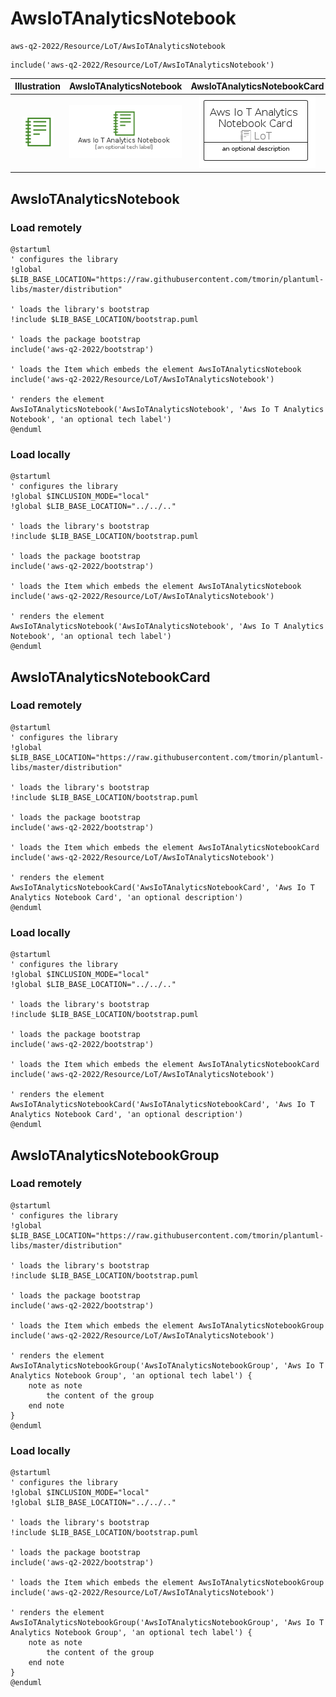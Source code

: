 # AwsIoTAnalyticsNotebook


```text
aws-q2-2022/Resource/LoT/AwsIoTAnalyticsNotebook
```

```text
include('aws-q2-2022/Resource/LoT/AwsIoTAnalyticsNotebook')
```



| Illustration | AwsIoTAnalyticsNotebook | AwsIoTAnalyticsNotebookCard | AwsIoTAnalyticsNotebookGroup |
| :---: | :---: | :---: | :---: |
| ![illustration for Illustration](../../../aws-q2-2022/Resource/LoT/AwsIoTAnalyticsNotebook.png) | ![illustration for AwsIoTAnalyticsNotebook](../../../aws-q2-2022/Resource/LoT/AwsIoTAnalyticsNotebook.Local.png) | ![illustration for AwsIoTAnalyticsNotebookCard](../../../aws-q2-2022/Resource/LoT/AwsIoTAnalyticsNotebookCard.Local.png) | ![illustration for AwsIoTAnalyticsNotebookGroup](../../../aws-q2-2022/Resource/LoT/AwsIoTAnalyticsNotebookGroup.Local.png) |




## AwsIoTAnalyticsNotebook

### Load remotely
```plantuml
@startuml
' configures the library
!global $LIB_BASE_LOCATION="https://raw.githubusercontent.com/tmorin/plantuml-libs/master/distribution"

' loads the library's bootstrap
!include $LIB_BASE_LOCATION/bootstrap.puml

' loads the package bootstrap
include('aws-q2-2022/bootstrap')

' loads the Item which embeds the element AwsIoTAnalyticsNotebook
include('aws-q2-2022/Resource/LoT/AwsIoTAnalyticsNotebook')

' renders the element
AwsIoTAnalyticsNotebook('AwsIoTAnalyticsNotebook', 'Aws Io T Analytics Notebook', 'an optional tech label')
@enduml
```

### Load locally
```plantuml
@startuml
' configures the library
!global $INCLUSION_MODE="local"
!global $LIB_BASE_LOCATION="../../.."

' loads the library's bootstrap
!include $LIB_BASE_LOCATION/bootstrap.puml

' loads the package bootstrap
include('aws-q2-2022/bootstrap')

' loads the Item which embeds the element AwsIoTAnalyticsNotebook
include('aws-q2-2022/Resource/LoT/AwsIoTAnalyticsNotebook')

' renders the element
AwsIoTAnalyticsNotebook('AwsIoTAnalyticsNotebook', 'Aws Io T Analytics Notebook', 'an optional tech label')
@enduml
```

## AwsIoTAnalyticsNotebookCard

### Load remotely
```plantuml
@startuml
' configures the library
!global $LIB_BASE_LOCATION="https://raw.githubusercontent.com/tmorin/plantuml-libs/master/distribution"

' loads the library's bootstrap
!include $LIB_BASE_LOCATION/bootstrap.puml

' loads the package bootstrap
include('aws-q2-2022/bootstrap')

' loads the Item which embeds the element AwsIoTAnalyticsNotebookCard
include('aws-q2-2022/Resource/LoT/AwsIoTAnalyticsNotebook')

' renders the element
AwsIoTAnalyticsNotebookCard('AwsIoTAnalyticsNotebookCard', 'Aws Io T Analytics Notebook Card', 'an optional description')
@enduml
```

### Load locally
```plantuml
@startuml
' configures the library
!global $INCLUSION_MODE="local"
!global $LIB_BASE_LOCATION="../../.."

' loads the library's bootstrap
!include $LIB_BASE_LOCATION/bootstrap.puml

' loads the package bootstrap
include('aws-q2-2022/bootstrap')

' loads the Item which embeds the element AwsIoTAnalyticsNotebookCard
include('aws-q2-2022/Resource/LoT/AwsIoTAnalyticsNotebook')

' renders the element
AwsIoTAnalyticsNotebookCard('AwsIoTAnalyticsNotebookCard', 'Aws Io T Analytics Notebook Card', 'an optional description')
@enduml
```

## AwsIoTAnalyticsNotebookGroup

### Load remotely
```plantuml
@startuml
' configures the library
!global $LIB_BASE_LOCATION="https://raw.githubusercontent.com/tmorin/plantuml-libs/master/distribution"

' loads the library's bootstrap
!include $LIB_BASE_LOCATION/bootstrap.puml

' loads the package bootstrap
include('aws-q2-2022/bootstrap')

' loads the Item which embeds the element AwsIoTAnalyticsNotebookGroup
include('aws-q2-2022/Resource/LoT/AwsIoTAnalyticsNotebook')

' renders the element
AwsIoTAnalyticsNotebookGroup('AwsIoTAnalyticsNotebookGroup', 'Aws Io T Analytics Notebook Group', 'an optional tech label') {
    note as note
        the content of the group
    end note
}
@enduml
```

### Load locally
```plantuml
@startuml
' configures the library
!global $INCLUSION_MODE="local"
!global $LIB_BASE_LOCATION="../../.."

' loads the library's bootstrap
!include $LIB_BASE_LOCATION/bootstrap.puml

' loads the package bootstrap
include('aws-q2-2022/bootstrap')

' loads the Item which embeds the element AwsIoTAnalyticsNotebookGroup
include('aws-q2-2022/Resource/LoT/AwsIoTAnalyticsNotebook')

' renders the element
AwsIoTAnalyticsNotebookGroup('AwsIoTAnalyticsNotebookGroup', 'Aws Io T Analytics Notebook Group', 'an optional tech label') {
    note as note
        the content of the group
    end note
}
@enduml
```

